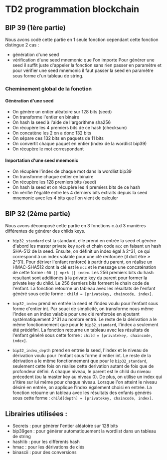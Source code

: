 # TD2 programmation blockchain
## BIP 39 (1ère partie)
Nous avons codé cette partie en 1 seule fonction cependant cette fonction distingue 2 cas :  
- génération d'une seed
- vérification d'une seed mnemonic que l'on importe
Pour générer une seed il suffit juste d'appeler la fonction sans rien passer en paramètre et pour vérifier une seed mnemonic il faut passer la seed en paramètre sous forme d'un tableau de string. 
### Cheminement global de la fonction

#### Génèration d'une seed
* On génère un entier aléatoire sur 128 bits (seed)
* On transforme l'entier en binaire
* On hash la seed à l'aide de l'argorithme sha256
* On récupère les 4 premiers bits de ce hash (checksum)
* On concatène les 2 on a donc 132 bits
* On sépare ces 132 bits en paquets de 11 bits
* On convertit chaque paquet en entier (index de la wordlist bip39)
* On récupère le mot correspondant

#### Importation d'une seed mnemonic
* On récupère l'index de chaque mot dans la wordlist bip39
* On transforme chaque entier en binaire
* On récupère les 128 premiers bits (seed)
* On hash la seed et on récupère les 4 premiers bits de ce hash
* On vérifie l'égalité entre les 4 derniers bits extraits depuis la seed mnemonic avec les 4 bits que l'on vient de calculer


## BIP 32 (2ème partie)

Nous avons décomposé cette partie en 3 fonctions c.à.d 3 manières différentes de générer des childs keys. 
* `bip32_standard` est la standard, elle prend en entrée la seed et génère d'abord les master private key `mprk` et chain code `mcc` en faisant un hash SHA-512 de la seed. Ensuite, on définit un index égal à 2^31, ce qui correspond à un index valable pour une clé renforcée (il doit être ≥ 2^31). Pour dériver l'enfant renforcé à partir du parent, on réalise un HMAC-SHA512 dont la clé est le `mcc` et le message une concaténation de cette forme : `00 || mprk || index`. Les 256 premiers bits du hash resultant sont additionés à la private key du parent pour former la private key du child. Le 256 derniers bits forment le chain code de l'enfant. La fonction retourne un tableau avec les résultats de l'enfant généré sous cette forme : `child = [privatekey, chaincode, index]`.
  
* `bip32_index` prend en entrée la seed et l'index voulu pour l'enfant sous forme d'entier int. Par souci de simplicité, on transforme nous même l'index en un index valable pour une clé renforcée en ajoutant systématiquement 2^31 au nombre entré. Le reste de la dérivation a le même fonctionnement que pour le `bip32_standard`, l'index a seulement été prédéfini. La fonction retourne un tableau avec les résultats de l'enfant généré sous cette forme : `child = [privatekey, chaincode, index]`.

* `bip32_index_depth` prend en entrée la seed, l'index et le niveau de dérivation voulu pour l'enfant sous forme d'entier int. Le reste de la dérivation a le même fonctionnement que pour le `bip32_standard`, seulement cette fois on réalise cette derivation autant de fois que de profondeur défini. A chaque niveau, le parent est le child du niveau précedent (ou la master key au niveau 0). De plus, on utilise un index qui s'itère sur lui même pour chaque niveau. Lorsque l'on atteint le niveau désiré en entrée, on applique l'index également choisi en entrée. La fonction retourne un tableau avec les résultats des enfants générés sous cette forme : `child[depth] = [privatekey, chaincode, index]`.


## Librairies utilisées :
* Secrets : pour générer l'entier aléatoire sur 128 bits
* bip39gen : pour générer automatiquement la wordlist dans un tableau de string
* hashlib : pour les différents hash
* hmac : pour les dérivations de clés
* binascii : pour des conversions
